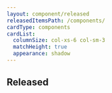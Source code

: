 ```yaml
---
layout: component/released
releasedItemsPath: /components/
cardType: components
cardList:
  columnSize: col-xs-6 col-sm-3
  matchHeight: true
  appearance: shadow
---
```


## Released

<!-- Each released component includes information to help you implement them, such as:

- an explanation of the problem it solves in the interface
- live examples so you can see the component in action
- best practice and guidelines to use the component correctly

You can find comprehensive instructions on how to use the released components in our GitHub repo. Or search our FAQs in the Community forum. -->
